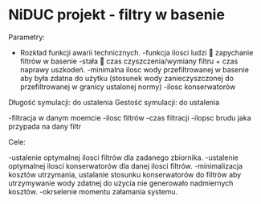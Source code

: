 # NiDUC projekt - filtry w basenie

Parametry:

- Rozkład funkcji awarii technicznych.
-funkcja ilosci ludzi  zapychanie filtrów w basenie
-stała  czas czyszczenia/wymiany filtru + czas naprawy uszkodeń.
-minimalna ilosc wody przefiltrowanej w basenie aby była zdatna do użytku (stosunek wody zanieczyszczonej do przefiltrowanej w granicy ustalonej normy)
-ilosc konserwatorów


Długość symulacji: do ustalenia
Gestość symulacji: do ustalenia

-filtracja w danym moemcie
	-ilosc filtrów
	-czas filtracji
-ilopsc brudu jaka przypada na dany filtr



Cele:

-ustalenie optymalnej ilosci filtrów dla zadanego zbiornika.
-ustalenie optymalnej ilosci konserwatorów dla danej ilosci filtrów.
-minimalizacja kosztów utrzymania, ustalanie stosunku konserwatorów do filtrów aby utrzymywanie wody zdatnej do użycia nie generowało nadmiernych kosztów.
-okrselenie momentu załamania systemu.


